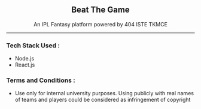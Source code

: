 <h2 align="center"> Beat The Game </h2>
<p align="center">An IPL Fantasy platform powered by 404 ISTE TKMCE</p>

<hr>

### Tech Stack Used :
 - Node.js
 - React.js

### Terms and Conditions :
 - Use only for internal university purposes. Using publicly with real names of teams and players could be considered as infringement of copyright
